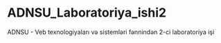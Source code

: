# ADNSU_Laboratoriya_ishi2
 ADNSU - Veb texnologiyaları və sistemləri fənnindən 2-ci laboratoriya işi

